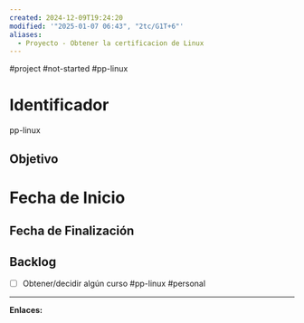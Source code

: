 ```yaml
---
created: 2024-12-09T19:24:20
modified: '"2025-01-07 06:43", "2tc/G1T+6"'
aliases:
  - Proyecto - Obtener la certificacion de Linux
---
```

#project 
#not-started
#pp-linux

# Identificador
pp-linux
## Objetivo


# Fecha de Inicio


## Fecha de Finalización


## Backlog
- [ ] Obtener/decidir algún curso #pp-linux  #personal 



---
**Enlaces:**
